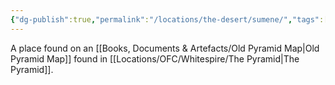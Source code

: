 ```yaml
---
{"dg-publish":true,"permalink":"/locations/the-desert/sumene/","tags":["Undiscovered"],"updated":"2025-03-01T21:15:55.295+00:00"}
---
```


A place found on an [[Books, Documents & Artefacts/Old Pyramid Map\|Old Pyramid Map]] found in [[Locations/OFC/Whitespire/The Pyramid\|The Pyramid]]. 